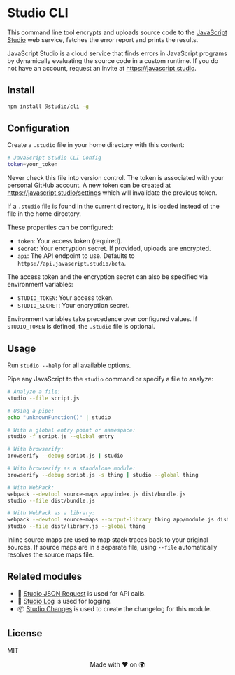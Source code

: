 # Studio CLI

This command line tool encrypts and uploads source code to the [JavaScript
Studio][1] web service, fetches the error report and prints the results.

JavaScript Studio is a cloud service that finds errors in JavaScript programs
by dynamically evaluating the source code in a custom runtime. If you do not
have an account, request an invite at <https://javascript.studio>.

## Install

```bash
npm install @studio/cli -g
```

## Configuration

Create a `.studio` file in your home directory with this content:

```bash
# JavaScript Studio CLI Config
token=your_token
```

Never check this file into version control. The token is associated with your
personal GitHub account. A new token can be created at
<https://javascript.studio/settings> which will invalidate the previous token.

If a `.studio` file is found in the current directory, it is loaded instead of
the file in the home directory.

These properties can be configured:

- `token`: Your access token (required).
- `secret`: Your encryption secret. If provided, uploads are encrypted.
- `api`: The API endpoint to use. Defaults to
  `https://api.javascript.studio/beta`.

The access token and the encryption secret can also be specified via
environment variables:

- `STUDIO_TOKEN`: Your access token.
- `STUDIO_SECRET`: Your encryption secret.

Environment variables take precedence over configured values. If `STUDIO_TOKEN`
is defined, the `.studio` file is optional.

## Usage

Run `studio --help` for all available options.

Pipe any JavaScript to the `studio` command or specify a file to analyze:

```bash
# Analyze a file:
studio --file script.js

# Using a pipe:
echo "unknownFunction()" | studio

# With a global entry point or namespace:
studio -f script.js --global entry

# With browserify:
browserify --debug script.js | studio

# With browserify as a standalone module:
browserify --debug script.js -s thing | studio --global thing

# With WebPack:
webpack --devtool source-maps app/index.js dist/bundle.js
studio --file dist/bundle.js

# With WebPack as a library:
webpack --devtool source-maps --output-library thing app/module.js dist/library.js
studio --file dist/library.js --global thing
```

Inline source maps are used to map stack traces back to your original sources.
If source maps are in a separate file, using `--file` automatically resolves
the source maps file.

## Related modules

- 📡 [Studio JSON Request][2] is used for API calls.
- 👻 [Studio Log][3] is used for logging.
- 📦 [Studio Changes][4] is used to create the changelog for this module.

## License

MIT

<div align="center">Made with ❤️ on 🌍</div>

[1]: https://javascript.studio
[2]: https://github.com/javascript-studio/studio-json-request
[3]: https://github.com/javascript-studio/studio-log
[4]: https://github.com/javascript-studio/studio-changes
